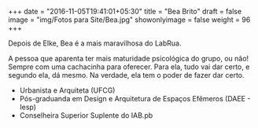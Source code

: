 +++
date = "2016-11-05T19:41:01+05:30"
title = "Bea Brito"
draft = false
image = "img/Fotos para Site/Bea.jpg"
showonlyimage = false
weight = 96
+++

Depois de Elke, Bea é a mais maravilhosa do LabRua.

<!--more-->

A pessoa que aparenta ter mais maturidade psicológica do grupo, ou não! Sempre com uma cachacinha para oferecer. Para ela, tudo vai dar certo, e segundo ela, dá mesmo. Na verdade, ela tem o poder de fazer dar certo.

* Urbanista e Arquiteta (UFCG)
* Pós-graduanda em Design e Arquitetura de Espaços Efêmeros (DAEE - Iesp)
* Conselheira Superior Suplente do IAB.pb
